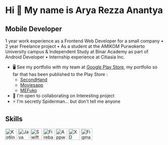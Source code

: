 Hi 👋 My name is Arya Rezza Anantya
===================================

Mobile Developer
----------------

1 year work experience as a Frontend Web Developer for a small company • 2 year Freelance project • As a student at the AMIKOM Purwokerto University campus & Independent Study at Binar Academy as part of Android Developer • Internship experience at Citiasia Inc.

- 🖥️ See my portfolio with my team at [Google Play Store](http://play.google.com/store/apps/dev?id=8696276020875450863), my portfolio so far that has been published to the Play Store :
  - [SecondHand](https://play.google.com/store/apps/details?id=id.co.binar.secondhand)
  - [Moviesapp](https://play.google.com/store/apps/details?id=com.anantyan.pmo)
  - [MEFuko](https://play.google.com/store/apps/details?id=project.mefuko.mmse)
- 🤝 I'm open to collaborating on Interesting project
- ⚡ I'm secretly Spiderman... but don't tell me anyone

Skills
------

<p align="left">
  <a href="https://kotlinlang.org/" target="_blank" rel="noreferrer"><img src="https://raw.githubusercontent.com/danielcranney/readme-generator/main/public/icons/skills/kotlin-colored.svg" width="36" height="36" alt="Kotlin" /></a>
  <a href="https://www.oracle.com/java/" target="_blank" rel="noreferrer"><img src="https://raw.githubusercontent.com/danielcranney/readme-generator/main/public/icons/skills/java-colored.svg" width="36" height="36" alt="Java" /></a>
  <a href="https://developer.apple.com/swift/" target="_blank" rel="noreferrer"><img src="https://raw.githubusercontent.com/danielcranney/readme-generator/main/public/icons/skills/swift-colored.svg" width="36" height="36" alt="Swift" /></a>
  <a href="https://firebase.google.com/" target="_blank" rel="noreferrer"><img src="https://raw.githubusercontent.com/danielcranney/readme-generator/main/public/icons/skills/firebase-colored.svg" width="36" height="36" alt="Firebase" /></a>
  <a href="https://appwrite.io/" target="_blank" rel="noreferrer"><img src="https://raw.githubusercontent.com/danielcranney/readme-generator/main/public/icons/skills/appwrite-colored-dark.svg" width="36" height="36" alt="Appwrite" /></a>
  <a href="https://www.adobe.com/uk/products/xd.html" target="_blank" rel="noreferrer"><img src="https://raw.githubusercontent.com/danielcranney/readme-generator/main/public/icons/skills/xd-colored-dark.svg" width="36" height="36" alt="XD" /></a>
  <a href="https://www.figma.com/" target="_blank" rel="noreferrer"><img src="https://raw.githubusercontent.com/danielcranney/readme-generator/main/public/icons/skills/figma-colored.svg" width="36" height="36" alt="Figma" /></a>
</p>
